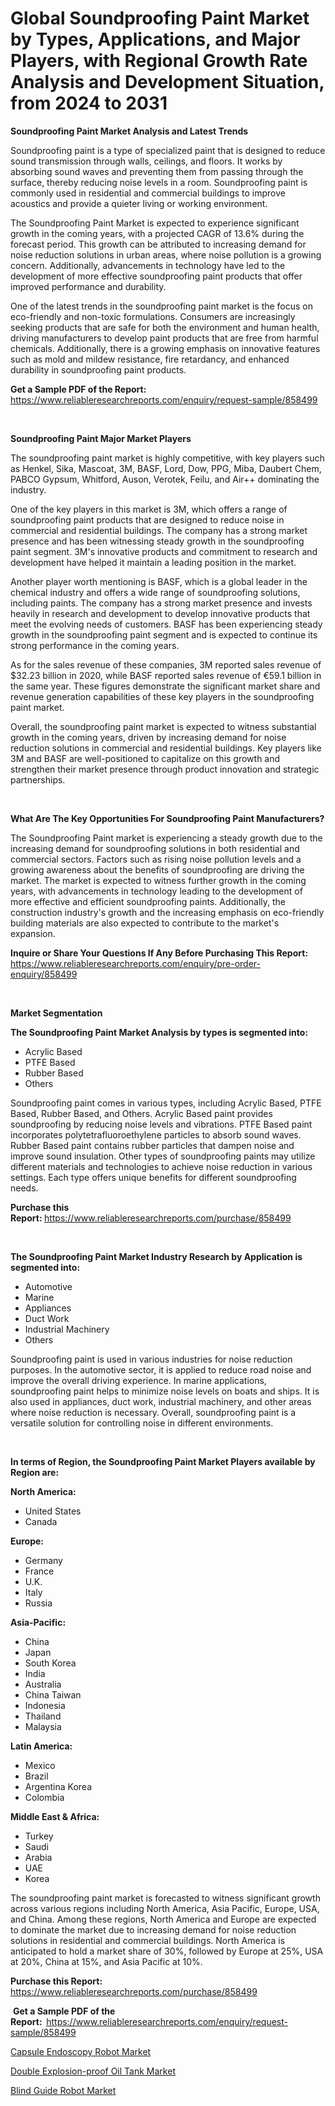 <p><h1>Global Soundproofing Paint Market by Types, Applications, and Major Players, with Regional Growth Rate Analysis and Development Situation, from 2024 to 2031</h1></p><p><strong>Soundproofing Paint Market Analysis and Latest Trends</strong></p>
<p><p>Soundproofing paint is a type of specialized paint that is designed to reduce sound transmission through walls, ceilings, and floors. It works by absorbing sound waves and preventing them from passing through the surface, thereby reducing noise levels in a room. Soundproofing paint is commonly used in residential and commercial buildings to improve acoustics and provide a quieter living or working environment.</p><p>The Soundproofing Paint Market is expected to experience significant growth in the coming years, with a projected CAGR of 13.6% during the forecast period. This growth can be attributed to increasing demand for noise reduction solutions in urban areas, where noise pollution is a growing concern. Additionally, advancements in technology have led to the development of more effective soundproofing paint products that offer improved performance and durability.</p><p>One of the latest trends in the soundproofing paint market is the focus on eco-friendly and non-toxic formulations. Consumers are increasingly seeking products that are safe for both the environment and human health, driving manufacturers to develop paint products that are free from harmful chemicals. Additionally, there is a growing emphasis on innovative features such as mold and mildew resistance, fire retardancy, and enhanced durability in soundproofing paint products.</p></p>
<p><strong>Get a Sample PDF of the Report:&nbsp;</strong> <a href="https://www.reliableresearchreports.com/enquiry/request-sample/858499">https://www.reliableresearchreports.com/enquiry/request-sample/858499</a></p>
<p>&nbsp;</p>
<p><strong>Soundproofing Paint Major Market Players</strong></p>
<p><p>The soundproofing paint market is highly competitive, with key players such as Henkel, Sika, Mascoat, 3M, BASF, Lord, Dow, PPG, Miba, Daubert Chem, PABCO Gypsum, Whitford, Auson, Verotek, Feilu, and Air++ dominating the industry. </p><p>One of the key players in this market is 3M, which offers a range of soundproofing paint products that are designed to reduce noise in commercial and residential buildings. The company has a strong market presence and has been witnessing steady growth in the soundproofing paint segment. 3M's innovative products and commitment to research and development have helped it maintain a leading position in the market.</p><p>Another player worth mentioning is BASF, which is a global leader in the chemical industry and offers a wide range of soundproofing solutions, including paints. The company has a strong market presence and invests heavily in research and development to develop innovative products that meet the evolving needs of customers. BASF has been experiencing steady growth in the soundproofing paint segment and is expected to continue its strong performance in the coming years.</p><p>As for the sales revenue of these companies, 3M reported sales revenue of $32.23 billion in 2020, while BASF reported sales revenue of €59.1 billion in the same year. These figures demonstrate the significant market share and revenue generation capabilities of these key players in the soundproofing paint market. </p><p>Overall, the soundproofing paint market is expected to witness substantial growth in the coming years, driven by increasing demand for noise reduction solutions in commercial and residential buildings. Key players like 3M and BASF are well-positioned to capitalize on this growth and strengthen their market presence through product innovation and strategic partnerships.</p></p>
<p>&nbsp;</p>
<p><strong>What Are The Key Opportunities For Soundproofing Paint Manufacturers?</strong></p>
<p><p>The Soundproofing Paint market is experiencing a steady growth due to the increasing demand for soundproofing solutions in both residential and commercial sectors. Factors such as rising noise pollution levels and a growing awareness about the benefits of soundproofing are driving the market. The market is expected to witness further growth in the coming years, with advancements in technology leading to the development of more effective and efficient soundproofing paints. Additionally, the construction industry's growth and the increasing emphasis on eco-friendly building materials are also expected to contribute to the market's expansion.</p></p>
<p><strong>Inquire or Share Your Questions If Any Before Purchasing This Report:</strong> <a href="https://www.reliableresearchreports.com/enquiry/pre-order-enquiry/858499">https://www.reliableresearchreports.com/enquiry/pre-order-enquiry/858499</a></p>
<p>&nbsp;</p>
<p><strong>Market Segmentation</strong></p>
<p><strong>The Soundproofing Paint Market Analysis by types is segmented into:</strong></p>
<p><ul><li>Acrylic Based</li><li>PTFE Based</li><li>Rubber Based</li><li>Others</li></ul></p>
<p><p>Soundproofing paint comes in various types, including Acrylic Based, PTFE Based, Rubber Based, and Others. Acrylic Based paint provides soundproofing by reducing noise levels and vibrations. PTFE Based paint incorporates polytetrafluoroethylene particles to absorb sound waves. Rubber Based paint contains rubber particles that dampen noise and improve sound insulation. Other types of soundproofing paints may utilize different materials and technologies to achieve noise reduction in various settings. Each type offers unique benefits for different soundproofing needs.</p></p>
<p><strong>Purchase this Report:&nbsp;</strong><a href="https://www.reliableresearchreports.com/purchase/858499">https://www.reliableresearchreports.com/purchase/858499</a></p>
<p>&nbsp;</p>
<p><strong>The Soundproofing Paint Market Industry Research by Application is segmented into:</strong></p>
<p><ul><li>Automotive</li><li>Marine</li><li>Appliances</li><li>Duct Work</li><li>Industrial Machinery</li><li>Others</li></ul></p>
<p><p>Soundproofing paint is used in various industries for noise reduction purposes. In the automotive sector, it is applied to reduce road noise and improve the overall driving experience. In marine applications, soundproofing paint helps to minimize noise levels on boats and ships. It is also used in appliances, duct work, industrial machinery, and other areas where noise reduction is necessary. Overall, soundproofing paint is a versatile solution for controlling noise in different environments.</p></p>
<p>&nbsp;</p>
<p><strong>In terms of Region, the Soundproofing Paint Market Players available by Region are:</strong></p>
<p>
    <p> <strong> North America: </strong>
        <ul>
            <li>United States</li>
            <li>Canada</li>
        </ul>
        </p> 
    <p> <strong> Europe: </strong>
        <ul>
            <li>Germany</li>
            <li>France</li>
            <li>U.K.</li>
            <li>Italy</li>
            <li>Russia</li>
        </ul>
        </p> 
    <p> <strong> Asia-Pacific: </strong>
        <ul>
            <li>China</li>
            <li>Japan</li>
            <li>South Korea</li>
            <li>India</li>
            <li>Australia</li>
            <li>China Taiwan</li>
            <li>Indonesia</li>
            <li>Thailand</li>
            <li>Malaysia</li>
        </ul>
        </p> 
    <p> <strong> Latin America: </strong>
        <ul>
            <li>Mexico</li>
            <li>Brazil</li>
            <li>Argentina Korea</li>
            <li>Colombia</li>
        </ul>
        </p> 
    <p> <strong> Middle East & Africa: </strong>
        <ul>
            <li>Turkey</li>
            <li>Saudi</li>
            <li>Arabia</li>
            <li>UAE</li>
            <li>Korea</li>
        </ul>
    </p>
    </p>
<p><p>The soundproofing paint market is forecasted to witness significant growth across various regions including North America, Asia Pacific, Europe, USA, and China. Among these regions, North America and Europe are expected to dominate the market due to increasing demand for noise reduction solutions in residential and commercial buildings. North America is anticipated to hold a market share of 30%, followed by Europe at 25%, USA at 20%, China at 15%, and Asia Pacific at 10%.</p></p>
<p><strong>Purchase this Report: </strong><a href="https://www.reliableresearchreports.com/purchase/858499">https://www.reliableresearchreports.com/purchase/858499</a></p>
<p>&nbsp;<strong>Get a Sample PDF of the Report:&nbsp;&nbsp;</strong><a href="https://www.reliableresearchreports.com/enquiry/request-sample/858499">https://www.reliableresearchreports.com/enquiry/request-sample/858499</a></p>
<p><strong></strong></p>
<p><p><a href="https://view.publitas.com/reportprime-1/capsule-endoscopy-robot-market-size-growing-and-forecasted-for-period-from-2023-2030-and-provides-complete-market-analysis-of-this-market/">Capsule Endoscopy Robot Market</a></p><p><a href="https://view.publitas.com/reportprime-1/double-explosion-proof-oil-tank-market-research-report-the-key-to-successful-business-strategy-forecasted-for-period-from-2023-2030/">Double Explosion-proof Oil Tank Market</a></p><p><a href="https://view.publitas.com/reportprime-1/blind-guide-robot-market-size-and-examines-its-market-scope-with-a-primary-focus-on-growth-opportunities-and-forecasted-trends-spanning-from-2023-to-2030/">Blind Guide Robot Market</a></p></p>